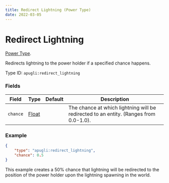 ```yaml
---
title: Redirect Lightning (Power Type)
date: 2022-03-05
---
```


# Redirect Lightning

[Power Type](../power_types.md).

Redirects lightning to the power holder if a specified chance happens.

Type ID: `apugli:redirect_lightning`



### Fields
Field | Type | Default | Description
------|------|---------|------------
`chance` | [Float](https://origins.readthedocs.io/en/latest/types/data_types/float/) | | The chance at which lightning will be redirected to an entity. (Ranges from 0.0-1.0).

### Example
```json
{
    "type": "apugli:redirect_lightning",
    "chance": 0.5
}
```
This example creates a 50% chance that lightning will be redirected to the position of the power holder upon the lightning spawning in the world.